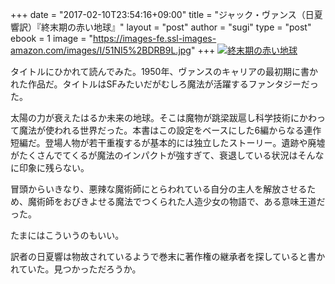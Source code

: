 +++
date = "2017-02-10T23:54:16+09:00"
title = "ジャック・ヴァンス（日夏響訳）『終末期の赤い地球』"
layout = "post"
author = "sugi"
type = "post"
ebook = 1
image = "https://images-fe.ssl-images-amazon.com/images/I/51NI5%2BDRB9L.jpg"
+++
<a href="http://www.amazon.co.jp/exec/obidos/ASIN/B00U3AJON6/chezsugi-22/ref=nosim/" name="amazletlink" target="_blank"><img src="https://images-fe.ssl-images-amazon.com/images/I/51NI5%2BDRB9L.jpg" alt="終末期の赤い地球" class="alignleft"  /></a>

タイトルにひかれて読んでみた。1950年、ヴァンスのキャリアの最初期に書かれた作品だ。タイトルはSFみたいだがむしろ魔法が活躍するファンタジーだった。

太陽の力が衰えたはるか未来の地球。そこは魔物が跳梁跋扈し科学技術にかわって魔法が使われる世界だった。本書はこの設定をベースにした6編からなる連作短編だ。登場人物が若干重複するが基本的には独立したストーリー。遺跡や廃墟がたくさんでてくるが魔法のインパクトが強すぎて、衰退している状況はそんなに印象に残らない。

冒頭からいきなり、悪辣な魔術師にとらわれている自分の主人を解放させるため、魔術師をおびきよせる魔法でつくられた人造少女の物語で、ある意味王道だった。

たまにはこういうのもいい。

訳者の日夏響は物故されているようで巻末に著作権の継承者を探していると書かれていた。見つかっただろうか。



